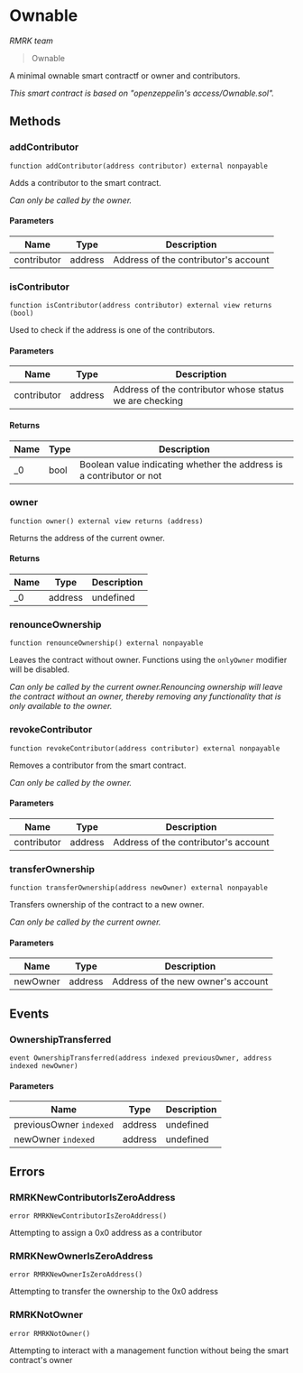 # Ownable

_RMRK team_

> Ownable

A minimal ownable smart contractf or owner and contributors.

_This smart contract is based on "openzeppelin's access/Ownable.sol"._

## Methods

### addContributor

```solidity
function addContributor(address contributor) external nonpayable
```

Adds a contributor to the smart contract.

_Can only be called by the owner._

#### Parameters

| Name        | Type    | Description                          |
| ----------- | ------- | ------------------------------------ |
| contributor | address | Address of the contributor's account |

### isContributor

```solidity
function isContributor(address contributor) external view returns (bool)
```

Used to check if the address is one of the contributors.

#### Parameters

| Name        | Type    | Description                                             |
| ----------- | ------- | ------------------------------------------------------- |
| contributor | address | Address of the contributor whose status we are checking |

#### Returns

| Name | Type | Description                                                          |
| ---- | ---- | -------------------------------------------------------------------- |
| \_0  | bool | Boolean value indicating whether the address is a contributor or not |

### owner

```solidity
function owner() external view returns (address)
```

Returns the address of the current owner.

#### Returns

| Name | Type    | Description |
| ---- | ------- | ----------- |
| \_0  | address | undefined   |

### renounceOwnership

```solidity
function renounceOwnership() external nonpayable
```

Leaves the contract without owner. Functions using the `onlyOwner` modifier will be disabled.

_Can only be called by the current owner.Renouncing ownership will leave the contract without an owner, thereby removing any functionality that is only available to the owner._

### revokeContributor

```solidity
function revokeContributor(address contributor) external nonpayable
```

Removes a contributor from the smart contract.

_Can only be called by the owner._

#### Parameters

| Name        | Type    | Description                          |
| ----------- | ------- | ------------------------------------ |
| contributor | address | Address of the contributor's account |

### transferOwnership

```solidity
function transferOwnership(address newOwner) external nonpayable
```

Transfers ownership of the contract to a new owner.

_Can only be called by the current owner._

#### Parameters

| Name     | Type    | Description                        |
| -------- | ------- | ---------------------------------- |
| newOwner | address | Address of the new owner's account |

## Events

### OwnershipTransferred

```solidity
event OwnershipTransferred(address indexed previousOwner, address indexed newOwner)
```

#### Parameters

| Name                    | Type    | Description |
| ----------------------- | ------- | ----------- |
| previousOwner `indexed` | address | undefined   |
| newOwner `indexed`      | address | undefined   |

## Errors

### RMRKNewContributorIsZeroAddress

```solidity
error RMRKNewContributorIsZeroAddress()
```

Attempting to assign a 0x0 address as a contributor

### RMRKNewOwnerIsZeroAddress

```solidity
error RMRKNewOwnerIsZeroAddress()
```

Attempting to transfer the ownership to the 0x0 address

### RMRKNotOwner

```solidity
error RMRKNotOwner()
```

Attempting to interact with a management function without being the smart contract's owner
